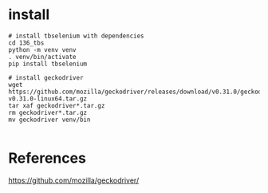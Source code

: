 # install

```
# install tbselenium with dependencies
cd 136_tbs
python -m venv venv
. venv/bin/activate
pip install tbselenium

# install geckodriver
wget https://github.com/mozilla/geckodriver/releases/download/v0.31.0/geckodriver-v0.31.0-linux64.tar.gz
tar xaf geckodriver*.tar.gz
rm geckodriver*.tar.gz
mv geckodriver venv/bin


```

# References

https://github.com/mozilla/geckodriver/
